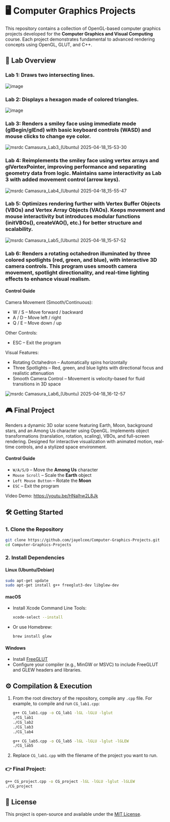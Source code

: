 # 🖥️ Computer Graphics Projects

This repository contains a collection of OpenGL-based computer graphics projects developed for the **Computer Graphics and Visual Computing** course. Each project demonstrates fundamental to advanced rendering concepts using OpenGL, GLUT, and C++.

## 📄 Lab Overview

### Lab 1: Draws two intersecting lines.
![image](https://github.com/user-attachments/assets/8fa45408-6a52-4a2a-be67-a46515f1138e)

### Lab 2: Displays a hexagon made of colored triangles.
![image](https://github.com/user-attachments/assets/9123a81a-81ff-4648-84bb-98ec8be91eab)

### Lab 3: Renders a smiley face using immediate mode (glBegin/glEnd) with basic keyboard controls (WASD) and mouse clicks to change eye color.
![msrdc  Camasura_Lab3_(Ubuntu)  2025-04-18_15-53-30](https://github.com/user-attachments/assets/87a403fb-b368-4cc1-a9ca-a080d2080f09)

### Lab 4: Reimplements the smiley face using vertex arrays and glVertexPointer, improving performance and separating geometry data from logic. Maintains same interactivity as Lab 3 with added movement control (arrow keys).
![msrdc  Camasura_Lab4_(Ubuntu)  2025-04-18_15-55-47](https://github.com/user-attachments/assets/cd63eac9-1c0f-46a9-bcc8-72ac9193238e)

### Lab 5: Optimizes rendering further with Vertex Buffer Objects (VBOs) and Vertex Array Objects (VAOs). Keeps movement and mouse interactivity but introduces modular functions (initVBOs(), createVAO(), etc.) for better structure and scalability.
![msrdc  Camasura_Lab5_(Ubuntu)  2025-04-18_15-57-52](https://github.com/user-attachments/assets/b726c94a-c093-4da7-9a35-199251dc16c7)

### Lab 6: 	Renders a rotating octahedron illuminated by three colored spotlights (red, green, and blue), with interactive 3D camera controls. This program uses smooth camera movement, spotlight directionality, and real-time lighting effects to enhance visual realism.
#### Control Guide
Camera Movement (Smooth/Continuous):
- W / S – Move forward / backward
- A / D – Move left / right
- Q / E – Move down / up

Other Controls:
- ESC – Exit the program

Visual Features:
- Rotating Octahedron – Automatically spins horizontally
- Three Spotlights – Red, green, and blue lights with directional focus and realistic attenuation
- Smooth Camera Control – Movement is velocity-based for fluid transitions in 3D space

![msrdc  Camasura_Lab6_(Ubuntu)  2025-04-18_16-12-57](https://github.com/user-attachments/assets/fd19569c-08c5-4d73-b7b5-5f027c7f370b)


## 🎮 Final Project
Renders a dynamic 3D solar scene featuring Earth, Moon, background stars, and an Among Us character using OpenGL. Implements object transformations (translation, rotation, scaling), VBOs, and full-screen rendering. Designed for interactive visualization with animated motion, real-time controls, and a stylized space environment.
#### Control Guide
- `W/A/S/D` – Move the **Among Us** character  
- `Mouse Scroll` – Scale the **Earth** object  
- `Left Mouse Button` – Rotate the **Moon**  
- `ESC` – Exit the program  

Video Demo: https://youtu.be/HNalhw2L8Jk

## 🛠️ Getting Started

### 1. Clone the Repository

```bash
git clone https://github.com/jayelcee/Computer-Graphics-Projects.git
cd Computer-Graphics-Projects
```

### 2. Install Dependencies

#### Linux (Ubuntu/Debian)

```bash
sudo apt-get update
sudo apt-get install g++ freeglut3-dev libglew-dev
```

#### macOS

- Install Xcode Command Line Tools:
  ```bash
  xcode-select --install
  ```
- Or use Homebrew:
  ```bash
  brew install glew
  ```

#### Windows

- Install [FreeGLUT](http://freeglut.sourceforge.net/)
- Configure your compiler (e.g., MinGW or MSVC) to include FreeGLUT and GLEW headers and libraries.

## ⚙️ Compilation & Execution

1. From the root directory of the repository, compile any `.cpp` file. For example, to compile and run `CG_lab1.cpp`:

   ```bash
   g++ CG_lab1.cpp -o CG_lab1 -lGL -lGLU -lglut
   ./CG_lab1
   ./CG_lab2
   ./CG_lab3
   ./CG_lab4
   ```
   ```bash
   g++ CG_lab5.cpp -o CG_lab5 -lGL -lGLU -lglut -lGLEW
   ./CG_lab5
   ```

2. Replace `CG_lab1.cpp` with the filename of the project you want to run.

### 👉 Final Project:

```bash
g++ CG_project.cpp -o CG_project -lGL -lGLU -lglut -lGLEW
./CG_project
```


## 📜 License

This project is open-source and available under the [MIT License](LICENSE).
